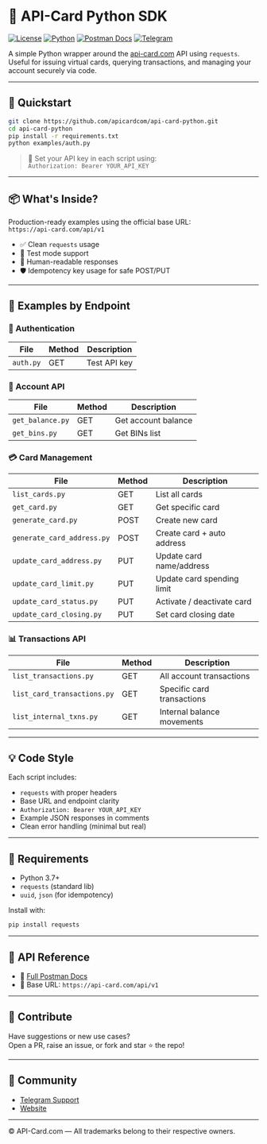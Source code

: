 # 🐍 API-Card Python SDK

[![License](https://img.shields.io/github/license/apicardcom/api-card-python?style=flat-square)](LICENSE)
[![Python](https://img.shields.io/badge/Python-3.7%2B-blue.svg?style=flat-square)](https://www.python.org/)
[![Postman Docs](https://img.shields.io/badge/docs-Postman-orange?logo=postman&style=flat-square)](https://documenter.getpostman.com/view/38099920/2sAXjNYWSK)
[![Telegram](https://img.shields.io/badge/support-Telegram-blue?logo=telegram&style=flat-square)](https://t.me/api_card_support)

A simple Python wrapper around the [api-card.com](https://api-card.com) API using `requests`.  
Useful for issuing virtual cards, querying transactions, and managing your account securely via code.

---

## 🚀 Quickstart

```bash
git clone https://github.com/apicardcom/api-card-python.git
cd api-card-python
pip install -r requirements.txt
python examples/auth.py
```

> 🔐 Set your API key in each script using:  
> `Authorization: Bearer YOUR_API_KEY`

---

## 📦 What's Inside?

Production-ready examples using the official base URL:  
`https://api-card.com/api/v1`

- ✅ Clean `requests` usage
- 🧪 Test mode support
- 💬 Human-readable responses
- 🛡️ Idempotency key usage for safe POST/PUT

---

## 🧩 Examples by Endpoint

### 🔐 Authentication
| File       | Method | Description         |
|------------|--------|---------------------|
| `auth.py`  | GET    | Test API key        |

### 💼 Account API
| File             | Method | Description         |
|------------------|--------|---------------------|
| `get_balance.py` | GET    | Get account balance |
| `get_bins.py`    | GET    | Get BINs list       |

### 💳 Card Management
| File                        | Method | Description                   |
|-----------------------------|--------|-------------------------------|
| `list_cards.py`             | GET    | List all cards                |
| `get_card.py`               | GET    | Get specific card             |
| `generate_card.py`          | POST   | Create new card               |
| `generate_card_address.py`  | POST   | Create card + auto address    |
| `update_card_address.py`    | PUT    | Update card name/address      |
| `update_card_limit.py`      | PUT    | Update card spending limit    |
| `update_card_status.py`     | PUT    | Activate / deactivate card    |
| `update_card_closing.py`    | PUT    | Set card closing date         |

### 📊 Transactions API
| File                        | Method | Description                      |
|-----------------------------|--------|----------------------------------|
| `list_transactions.py`      | GET    | All account transactions         |
| `list_card_transactions.py` | GET    | Specific card transactions       |
| `list_internal_txns.py`     | GET    | Internal balance movements       |

---

## 💡 Code Style

Each script includes:
- `requests` with proper headers
- Base URL and endpoint clarity
- `Authorization: Bearer YOUR_API_KEY`
- Example JSON responses in comments
- Clean error handling (minimal but real)

---

## 🧰 Requirements

- Python 3.7+
- `requests` (standard lib)
- `uuid`, `json` (for idempotency)

Install with:

```bash
pip install requests
```

---

## 📄 API Reference

- 🔗 [Full Postman Docs](https://documenter.getpostman.com/view/38099920/2sAXjNYWSK)
- 📘 Base URL: `https://api-card.com/api/v1`

---

## 🤝 Contribute

Have suggestions or new use cases?  
Open a PR, raise an issue, or fork and star ⭐ the repo!

---

## 👥 Community

- [Telegram Support](https://t.me/api_card_support)
- [Website](https://api-card.com)

---

© API-Card.com — All trademarks belong to their respective owners.
